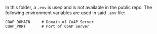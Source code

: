 In this folder, a `.env` is used and is not available in the public repo. The following environment variables are used in said `.env` file:

```.env
COAP_DOMAIN     # Domain of CoAP Server
COAP_PORT       # Port of CoAP Server
```
